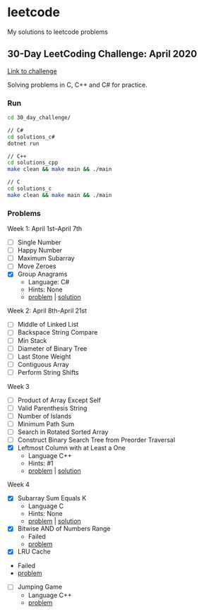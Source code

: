 # leetcode

My solutions to leetcode problems

## 30-Day LeetCoding Challenge: April 2020

[Link to challenge](https://leetcode.com/explore/featured/card/30-day-leetcoding-challenge/)

Solving problems in C, C++ and C# for practice.

### Run
```bash
cd 30_day_challenge/

// C#
cd solutions_c#
dotnet run

// C++
cd solutions_cpp
make clean && make main && ./main

// C
cd solutions_c
make clean && make main && ./main
```

### Problems

Week 1: April 1st–April 7th
- [ ] Single Number
- [ ] Happy Number
- [ ] Maximum Subarray
- [ ] Move Zeroes
- [X] Group Anagrams
  - Language: C#
  - Hints: None
  - [problem](https://leetcode.com/explore/featured/card/30-day-leetcoding-challenge/528/week-1/3288/) | [solution](30_day_challenge/solutions_c%23/src/group_anagrams.cs)

Week 2: April 8th-April 21st
- [ ] Middle of Linked List
- [ ] Backspace String Compare
- [ ] Min Stack
- [ ] Diameter of Binary Tree
- [ ] Last Stone Weight
- [ ] Contiguous Array
- [ ] Perform String Shifts

Week 3
- [ ] Product of Array Except Self
- [ ] Valid Parenthesis String
- [ ] Number of Islands
- [ ] Minimum Path Sum
- [ ] Search in Rotated Sorted Array
- [ ] Construct Binary Search Tree from Preorder Traversal
- [X] Leftmost Column with at Least a One
  - Language C++
  - Hints: #1
  - [problem](https://leetcode.com/explore/featured/card/30-day-leetcoding-challenge/530/week-3/3306/) | [solution](30_day_challenge/solutions_cpp/src/leftmost_column_with_at_least_a_one.hpp)

Week 4
- [X] Subarray Sum Equals K
  - Language C
  - Hints: None
  - [problem](https://leetcode.com/explore/featured/card/30-day-leetcoding-challenge/531/week-4/3307/) | [solution](30_day_challenge/solutions_c/src/subarray_sum_equals_k.c)
- [X] Bitwise AND of Numbers Range
  - Failed
  - [problem](https://leetcode.com/explore/featured/card/30-day-leetcoding-challenge/531/week-4/3308/)
- [X]  LRU Cache
  - Failed
  - [problem](https://leetcode.com/explore/featured/card/30-day-leetcoding-challenge/531/week-4/3309/)
- [ ] Jumping Game
  - Language C++
  - [problem](https://leetcode.com/explore/featured/card/30-day-leetcoding-challenge/531/week-4/3310/)
